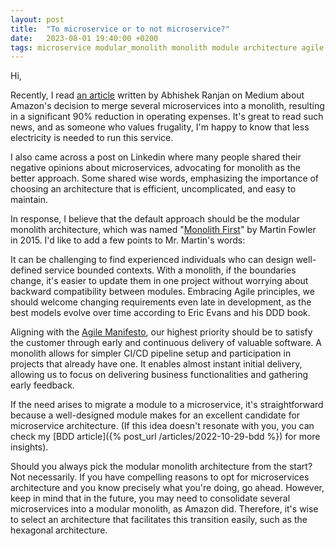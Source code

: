 ```yaml
---
layout: post
title:  "To microservice or to not microservice?"
date:   2023-08-01 19:40:00 +0200
tags: microservice modular_monolith monolith module architecture agile
---
```


Hi,

Recently, I read [an article](https://medium.com/@abhishekranjandev/the-amazon-prime-video-monolith-shift-dissecting-microservices-serverless-and-the-real-world-ec18e429ad6f#:~:text=The%20Amazon%20Prime%20Video%20team%E2%80%99s%20recent%20case%20study,in%20a%20significant%2090%25%20reduction%20in%20operating%20expenses.) written by Abhishek Ranjan on Medium about Amazon's decision to merge several microservices into a monolith, resulting in a significant 90% reduction in operating expenses. It's great to read such news, and as someone who values frugality, I'm happy to know that less electricity is needed to run this service.

I also came across a post on Linkedin where many people shared their negative opinions about microservices, advocating for monolith as the better approach. Some shared wise words, emphasizing the importance of choosing an architecture that is efficient, uncomplicated, and easy to maintain.

In response, I believe that the default approach should be the modular monolith architecture, which was named "[Monolith First](https://www.martinfowler.com/bliki/MonolithFirst.html)" by Martin Fowler in 2015. I'd like to add a few points to Mr. Martin's words:

It can be challenging to find experienced individuals who can design well-defined service bounded contexts. With a monolith, if the boundaries change, it's easier to update them in one project without worrying about backward compatibility between modules. Embracing Agile principles, we should welcome changing requirements even late in development, as the best models evolve over time according to Eric Evans and his DDD book.

Aligning with the [Agile Manifesto](https://agilemanifesto.org/principles.html), our highest priority should be to satisfy the customer through early and continuous delivery of valuable software. A monolith allows for simpler CI/CD pipeline setup and participation in projects that already have one. It enables almost instant initial delivery, allowing us to focus on delivering business functionalities and gathering early feedback.

If the need arises to migrate a module to a microservice, it's straightforward because a well-designed module makes for an excellent candidate for microservice architecture. (If this idea doesn't resonate with you, you can check my [BDD article]({% post_url /articles/2022-10-29-bdd %}) for more insights).

Should you always pick the modular monolith architecture from the start? Not necessarily. If you have compelling reasons to opt for microservices architecture and you know precisely what you're doing, go ahead. However, keep in mind that in the future, you may need to consolidate several microservices into a modular monolith, as Amazon did. Therefore, it's wise to select an architecture that facilitates this transition easily, such as the hexagonal architecture.

